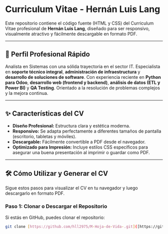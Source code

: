 # Curriculum Vitae - Hernán Luis Lang

Este repositorio contiene el código fuente (HTML y CSS) del Curriculum Vitae profesional de **Hernán Luis Lang**, diseñado para ser responsivo, visualmente atractivo y fácilmente descargable en formato PDF.

---

## 🚀 Perfil Profesional Rápido

Analista en Sistemas con una sólida trayectoria en el sector IT. Especialista en **soporte técnico integral**, **administración de infraestructura** y **desarrollo de soluciones de software**. Con experiencia reciente en **Python para Odoo**, **desarrollo web (frontend y backend)**, **análisis de datos (ETL y Power BI)** y **QA Testing**. Orientado a la resolución de problemas complejos y la mejora continua.

---

## ✨ Características del CV

* **Diseño Profesional:** Estructura clara y estética moderna.
* **Responsivo:** Se adapta perfectamente a diferentes tamaños de pantalla (escritorio, tabletas y móviles).
* **Descargable:** Fácilmente convertible a PDF desde el navegador.
* **Optimizado para Impresión:** Incluye estilos CSS específicos para asegurar una buena presentación al imprimir o guardar como PDF.

---

## 🛠️ Cómo Utilizar y Generar el CV

Sigue estos pasos para visualizar el CV en tu navegador y luego descargarlo en formato PDF.

### Paso 1: Clonar o Descargar el Repositorio

Si estás en GitHub, puedes clonar el repositorio:

```bash
git clone [https://github.com/hll2975/M-Hoja-de-Vida-.git]([https://github.com/hll2975/cv-hernan-lang.git](https://github.com/hll2975/M-Hoja-de-Vida-.git)
